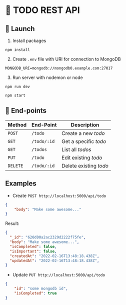# 📝 TODO REST API

## :rocket: Launch
1. Install packages
```
npm install
```
2. Create `.env` file with URI for connection to MongoDB
```
MONGODB_URI=mongodb://mongodb0.example.com:27017
```
3. Run server with nodemon or node
```
npm run dev
```
```
npm start
```

## 📌 End-points

| Method | End-Point | Description |
| --- | --- | --- |
| `POST` | `/todo` | Create a new *todo* |
| `GET` | `/todo/:id` | Get a specific *todo* |
| `GET` | `/todos` | List all *todos* |
| `PUT` | `/todo` | Edit existing *todo* |
| `DELETE` | `/todo/:id` | Delete existing *todo* |

## Examples
- Create `POST http://localhost:5000/api/todo`
```json
{
	"body": "Make some awesome..."
}
```
Result: 
```json
{
  "_id": "620d00a2ac2329d2222f75fe",
  "body": "Make some awesome...",
  "isCompleted": false,
  "isImportant": false,
  "createdAt": "2022-02-16T13:48:18.438Z",
  "updatedAt": "2022-02-16T13:48:18.438Z",
}
```

- Update `PUT http://localhost:5000/api/todo`
```json
{
	"id": "some mongodb id",
	"isCompleted": true
}
```
